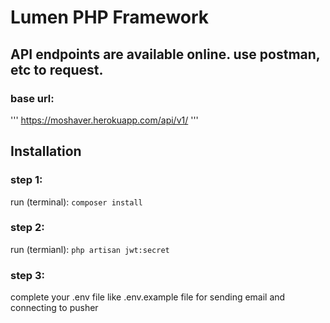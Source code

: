 # Lumen PHP Framework
## API endpoints are available online. use postman, etc to request.
### base url:
''' https://moshaver.herokuapp.com/api/v1/ '''

## Installation
### step 1:
run (terminal): 
``` composer install ```
### step 2:
run (termianl):
``` php artisan jwt:secret ```
### step 3:
complete your .env file like .env.example file for sending email and connecting to pusher
